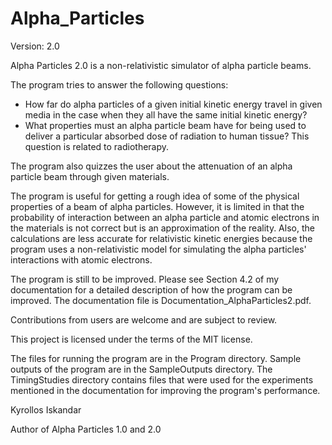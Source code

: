 # Alpha_Particles
Version: 2.0

Alpha Particles 2.0 is a non-relativistic simulator of alpha particle beams.

The program tries to answer the following questions:
* How far do alpha particles of a given initial kinetic energy travel in given media in the case when they all have the same initial kinetic energy?
* What properties must an alpha particle beam have for being used to deliver a particular absorbed dose of radiation to human tissue? This question is related to radiotherapy.

The program also quizzes the user about the attenuation of an alpha particle beam through given materials.

The program is useful for getting a rough idea of some of the physical properties of a beam of alpha particles. However, it is limited in that the probability of interaction between an alpha particle and atomic electrons in the materials is not correct but is an approximation of the reality. Also, the calculations are less accurate for relativistic kinetic energies because the program uses a non-relativistic model for simulating the alpha particles' interactions with atomic electrons.

The program is still to be improved. Please see Section 4.2 of my documentation for a detailed description of how the program can be improved. The documentation file is Documentation_AlphaParticles2.pdf.

Contributions from users are welcome and are subject to review.

This project is licensed under the terms of the MIT license.

The files for running the program are in the Program directory. Sample outputs of the program are in the SampleOutputs directory. The TimingStudies directory contains files that were used for the experiments mentioned in the documentation for improving the program's performance.

Kyrollos Iskandar

Author of Alpha Particles 1.0 and 2.0
